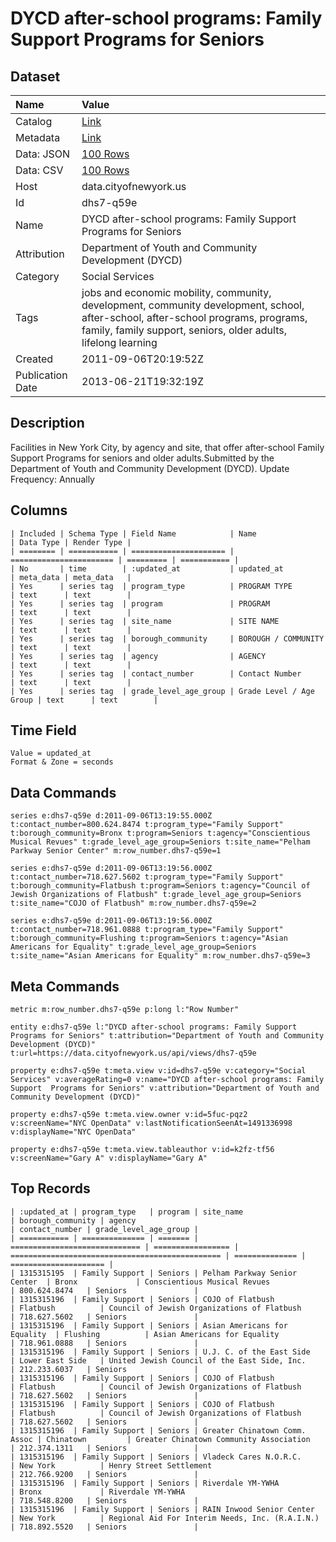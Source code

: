 # DYCD after-school programs: Family Support Programs for Seniors

## Dataset

| Name | Value |
| :--- | :---- |
| Catalog | [Link](https://catalog.data.gov/dataset/dycd-after-school-programs-family-support-programs-for-seniors-7e0ce) |
| Metadata | [Link](https://data.cityofnewyork.us/api/views/dhs7-q59e) |
| Data: JSON | [100 Rows](https://data.cityofnewyork.us/api/views/dhs7-q59e/rows.json?max_rows=100) |
| Data: CSV | [100 Rows](https://data.cityofnewyork.us/api/views/dhs7-q59e/rows.csv?max_rows=100) |
| Host | data.cityofnewyork.us |
| Id | dhs7-q59e |
| Name | DYCD after-school programs: Family Support Programs for Seniors |
| Attribution | Department of Youth and Community Development (DYCD) |
| Category | Social Services |
| Tags | jobs and economic mobility, community, development, community development, school, after-school, after-school programs, programs, family, family support, seniors, older adults, lifelong learning |
| Created | 2011-09-06T20:19:52Z |
| Publication Date | 2013-06-21T19:32:19Z |

## Description

Facilities in New York City, by agency and site, that offer after-school Family Support Programs for seniors and older adults.Submitted by the Department of Youth and Community Development (DYCD).
Update Frequency: Annually

## Columns

```ls
| Included | Schema Type | Field Name            | Name                    | Data Type | Render Type |
| ======== | =========== | ===================== | ======================= | ========= | =========== |
| No       | time        | :updated_at           | updated_at              | meta_data | meta_data   |
| Yes      | series tag  | program_type          | PROGRAM TYPE            | text      | text        |
| Yes      | series tag  | program               | PROGRAM                 | text      | text        |
| Yes      | series tag  | site_name             | SITE NAME               | text      | text        |
| Yes      | series tag  | borough_community     | BOROUGH / COMMUNITY     | text      | text        |
| Yes      | series tag  | agency                | AGENCY                  | text      | text        |
| Yes      | series tag  | contact_number        | Contact Number          | text      | text        |
| Yes      | series tag  | grade_level_age_group | Grade Level / Age Group | text      | text        |
```

## Time Field

```ls
Value = updated_at
Format & Zone = seconds
```

## Data Commands

```ls
series e:dhs7-q59e d:2011-09-06T13:19:55.000Z t:contact_number=800.624.8474 t:program_type="Family Support" t:borough_community=Bronx t:program=Seniors t:agency="Conscientious Musical Revues" t:grade_level_age_group=Seniors t:site_name="Pelham Parkway Senior Center" m:row_number.dhs7-q59e=1

series e:dhs7-q59e d:2011-09-06T13:19:56.000Z t:contact_number=718.627.5602 t:program_type="Family Support" t:borough_community=Flatbush t:program=Seniors t:agency="Council of Jewish Organizations of Flatbush" t:grade_level_age_group=Seniors t:site_name="COJO of Flatbush" m:row_number.dhs7-q59e=2

series e:dhs7-q59e d:2011-09-06T13:19:56.000Z t:contact_number=718.961.0888 t:program_type="Family Support" t:borough_community=Flushing t:program=Seniors t:agency="Asian Americans for Equality" t:grade_level_age_group=Seniors t:site_name="Asian Americans for Equality" m:row_number.dhs7-q59e=3
```

## Meta Commands

```ls
metric m:row_number.dhs7-q59e p:long l:"Row Number"

entity e:dhs7-q59e l:"DYCD after-school programs: Family Support  Programs for Seniors" t:attribution="Department of Youth and Community Development (DYCD)" t:url=https://data.cityofnewyork.us/api/views/dhs7-q59e

property e:dhs7-q59e t:meta.view v:id=dhs7-q59e v:category="Social Services" v:averageRating=0 v:name="DYCD after-school programs: Family Support  Programs for Seniors" v:attribution="Department of Youth and Community Development (DYCD)"

property e:dhs7-q59e t:meta.view.owner v:id=5fuc-pqz2 v:screenName="NYC OpenData" v:lastNotificationSeenAt=1491336998 v:displayName="NYC OpenData"

property e:dhs7-q59e t:meta.view.tableauthor v:id=k2fz-tf56 v:screenName="Gary A" v:displayName="Gary A"
```

## Top Records

```ls
| :updated_at | program_type   | program | site_name                     | borough_community | agency                                          | contact_number | grade_level_age_group | 
| =========== | ============== | ======= | ============================= | ================= | =============================================== | ============== | ===================== | 
| 1315315195  | Family Support | Seniors | Pelham Parkway Senior Center  | Bronx             | Conscientious Musical Revues                    | 800.624.8474   | Seniors               | 
| 1315315196  | Family Support | Seniors | COJO of Flatbush              | Flatbush          | Council of Jewish Organizations of Flatbush     | 718.627.5602   | Seniors               | 
| 1315315196  | Family Support | Seniors | Asian Americans for Equality  | Flushing          | Asian Americans for Equality                    | 718.961.0888   | Seniors               | 
| 1315315196  | Family Support | Seniors | U.J. C. of the East Side      | Lower East Side   | United Jewish Council of the East Side, Inc.    | 212.233.6037   | Seniors               | 
| 1315315196  | Family Support | Seniors | COJO of Flatbush              | Flatbush          | Council of Jewish Organizations of Flatbush     | 718.627.5602   | Seniors               | 
| 1315315196  | Family Support | Seniors | COJO of Flatbush              | Flatbush          | Council of Jewish Organizations of Flatbush     | 718.627.5602   | Seniors               | 
| 1315315196  | Family Support | Seniors | Greater Chinatown Comm. Assoc | Chinatown         | Greater Chinatown Community Association         | 212.374.1311   | Seniors               | 
| 1315315196  | Family Support | Seniors | Vladeck Cares N.O.R.C.        | New York          | Henry Street Settlement                         | 212.766.9200   | Seniors               | 
| 1315315196  | Family Support | Seniors | Riverdale YM-YWHA             | Bronx             | Riverdale YM-YWHA                               | 718.548.8200   | Seniors               | 
| 1315315196  | Family Support | Seniors | RAIN Inwood Senior Center     | New York          | Regional Aid For Interim Needs, Inc. (R.A.I.N.) | 718.892.5520   | Seniors               | 
```